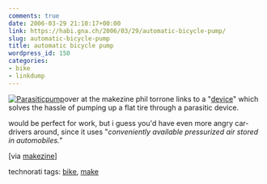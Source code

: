 ```yaml
---
comments: true
date: 2006-03-29 21:10:17+00:00
link: https://habi.gna.ch/2006/03/29/automatic-bicycle-pump/
slug: automatic-bicycle-pump
title: automatic bicycle pump
wordpress_id: 150
categories:
- bike
- linkdump
---
```


[![Parasiticpump](https://habi.gna.ch/blog/images/parasiticpump-tm.jpg)](https://habi.gna.ch/blog/images/parasiticpump.jpg)over at the makezine phil torrone links to a "[device](http://www.instructables.com/ex/i/D26152900EB11029BC4A001143E7E506/?ALLSTEPS)" which solves the hassle of pumping up a flat tire through a parasitic device.

would be perfect for work, but i guess you'd have even more angry car-drivers around, since it uses "_conveniently available pressurized air stored in automobiles."_

[via [makezine](http://www.makezine.com/blog/archive/2006/03/automatic_parasitic_bicycle_pu.html?CMP=OTC-0D6B48984890)]



technorati tags: [bike](http://www.technorati.com/tag/bike), [make](http://www.technorati.com/tag/make)


